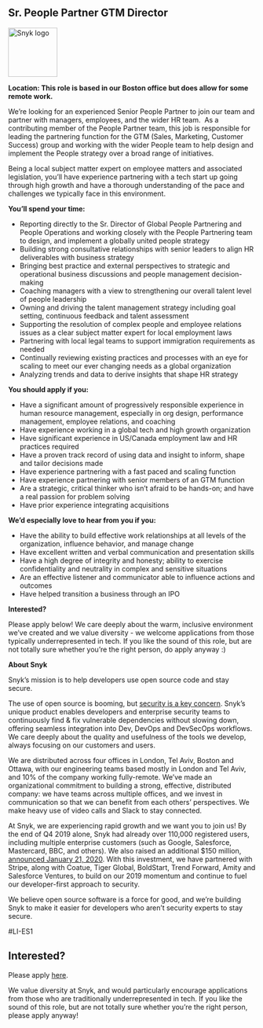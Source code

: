 Sr. People Partner GTM Director
---

<img src="https://res.cloudinary.com/snyk/image/upload/v1537345894/press-kit/brand/logo-black.png" width="100" alt="Snyk logo" />

<p><strong>Location: This role is based in our Boston office but does allow for some remote work.</strong></p>
<p><span style="font-weight: 400;">We’re looking for an experienced Senior People Partner to join our team and partner with managers, employees, and the wider HR team.&nbsp; </span><span style="font-weight: 400;">As a contributing member of the People Partner team, this job is responsible for leading the partnering function for the GTM (Sales, Marketing, Customer Success) group and working with the wider People team to help design and implement the People strategy over a broad range of initiatives.</span><span style="font-weight: 400;">&nbsp;</span></p>
<p><span style="font-weight: 400;">Being a local subject matter expert on employee matters and associated legislation, you’ll have experience partnering with a tech start up going through high growth and have a thorough understanding of the pace and challenges we typically face in this environment.</span></p>
<p><strong>You’ll spend your time:</strong></p>
<ul>
<li style="font-weight: 400;"><span style="font-weight: 400;">Reporting directly to the Sr. Director of Global People Partnering and People Operations and working closely with the People Partnering team to design, and implement a globally united people strategy</span></li>
<li style="font-weight: 400;"><span style="font-weight: 400;">Building strong consultative relationships with senior leaders to align HR deliverables with business strategy</span></li>
<li style="font-weight: 400;"><span style="font-weight: 400;">Bringing best practice and external perspectives to strategic and operational business discussions and people management decision-making</span></li>
<li style="font-weight: 400;"><span style="font-weight: 400;">Coaching managers with a view to strengthening our overall talent level of people leadership</span></li>
<li style="font-weight: 400;"><span style="font-weight: 400;">Owning and driving the talent management strategy including goal setting, continuous feedback and talent assessment</span></li>
<li style="font-weight: 400;"><span style="font-weight: 400;">Supporting the resolution of complex people and employee relations issues as a clear subject matter expert for local employment laws</span></li>
<li style="font-weight: 400;"><span style="font-weight: 400;">Partnering with local legal teams to support immigration requirements as needed</span></li>
<li style="font-weight: 400;"><span style="font-weight: 400;">Continually reviewing existing practices and processes with an eye for scaling to meet our ever changing needs as a global organization</span></li>
<li style="font-weight: 400;"><span style="font-weight: 400;">Analyzing trends and data to derive insights that shape HR strategy</span></li>
</ul>
<p><strong>You should apply if you:</strong></p>
<ul>
<li style="font-weight: 400;"><span style="font-weight: 400;">Have a significant amount of progressively responsible experience in human resource management, especially in org design, performance management, employee relations, and coaching</span></li>
<li style="font-weight: 400;"><span style="font-weight: 400;">Have experience working in a global tech and high growth organization</span></li>
<li style="font-weight: 400;"><span style="font-weight: 400;">Have significant experience in US/Canada employment law and HR practices required</span></li>
<li style="font-weight: 400;"><span style="font-weight: 400;">Have a proven track record of using data and insight to inform, shape and tailor decisions made</span></li>
<li style="font-weight: 400;"><span style="font-weight: 400;">Have experience partnering with a fast paced and scaling function</span></li>
<li style="font-weight: 400;"><span style="font-weight: 400;">Have experience partnering with senior members of an GTM function</span></li>
<li style="font-weight: 400;"><span style="font-weight: 400;">Are a strategic, critical thinker who isn’t afraid to be hands-on; and have a real passion for problem solving</span></li>
<li style="font-weight: 400;"><span style="font-weight: 400;">Have prior experience integrating acquisitions&nbsp;</span></li>
</ul>
<p><strong>We’d especially love to hear from you if you:</strong></p>
<ul>
<li style="font-weight: 400;"><span style="font-weight: 400;">Have the ability to build effective work relationships at all levels of the organization, influence behavior, and manage change</span></li>
<li style="font-weight: 400;"><span style="font-weight: 400;">Have excellent written and verbal communication and presentation skills</span></li>
<li style="font-weight: 400;"><span style="font-weight: 400;">Have a high degree of integrity and honesty; ability to exercise confidentiality and neutrality in complex and sensitive situations</span></li>
<li style="font-weight: 400;"><span style="font-weight: 400;">Are an effective listener and communicator able to influence actions and outcomes</span></li>
<li style="font-weight: 400;"><span style="font-weight: 400;">Have helped transition a business through an IPO&nbsp;</span></li>
</ul>
<p><strong>Interested?</strong></p>
<p><span style="font-weight: 400;">Please apply below! We care deeply about the warm, inclusive environment we’ve created and we value diversity - we welcome applications from those typically underrepresented in tech. If you like the sound of this role, but are not totally sure whether you’re the right person, do apply anyway :)</span></p>
<p><strong>About Snyk</strong></p>
<p><span style="font-weight: 400;">Snyk’s mission is to help developers use open source code and stay secure.&nbsp;</span></p>
<p><span style="font-weight: 400;">The use of open source is booming, but </span><a href="https://snyk.io/blog/devsecops-insights-2020/"><span style="font-weight: 400;">security is a key concern</span></a><span style="font-weight: 400;">. Snyk’s unique product enables developers and enterprise security teams to continuously find &amp; fix vulnerable dependencies without slowing down, offering seamless integration into Dev, DevOps and DevSecOps workflows. We care deeply about the quality and usefulness of the tools we develop, always focusing on our customers and users.&nbsp;</span></p>
<p><span style="font-weight: 400;">We are distributed across four offices in London, Tel Aviv, Boston and Ottawa, with our engineering teams based mostly in London and Tel Aviv, and 10% of the company working fully-remote. We’ve made an organizational commitment to building a strong, effective, distributed company: we have teams across multiple offices, and we invest in communication so that we can benefit from each others’ perspectives. We make heavy use of video calls and Slack to stay connected.</span></p>
<p><span style="font-weight: 400;">At Snyk, we are experiencing rapid growth and we want you to join us! By the end of Q4 2019 alone, Snyk had already over 110,000 registered users, including multiple enterprise customers (such as Google, Salesforce, Mastercard, BBC, and others). We also raised an additional $150 million, </span><a href="https://snyk.io/blog/snyk-closes-150m/"><span style="font-weight: 400;">announced January 21, 2020</span></a><span style="font-weight: 400;">. With this investment, we have partnered with Stripe, along with Coatue, Tiger Global, BoldStart, Trend Forward, Amity and Salesforce Ventures, to build on our 2019 momentum and continue to fuel our developer-first approach to security.&nbsp;</span></p>
<p><span style="font-weight: 400;">We believe open source software is a force for good, and we’re building Snyk to make it easier for developers who aren’t security experts to stay secure.</span></p>
<p><span style="font-weight: 400;">#LI-ES1</span></p>

Interested?
---

Please apply [here](https://boards.greenhouse.io/snyk/jobs/5482845002#app).

We value diversity at Snyk, and would particularly encourage applications from those who are traditionally underrepresented in tech.
If you like the sound of this role, but are not totally sure whether you’re the right person, please apply anyway!

